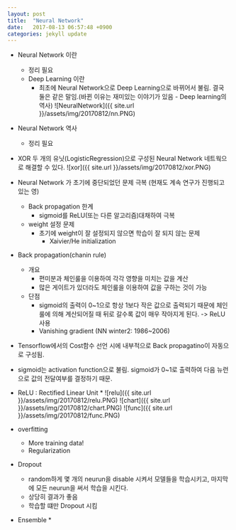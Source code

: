 ```yaml
---
layout: post
title:  "Neural Network"
date:   2017-08-13 06:57:48 +0900
categories: jekyll update
---
```


* Neural Network 이란
    * 정리 필요
    * Deep Learning 이란
        * 최초에 Neural Network으로 Deep Learning으로 바뀌어서 불림. 결국 둘은 같은 말임.(바뀐 이유는 재미있는 이야기가 있음 - Deep learning의 역사)
![NeuralNetwork]({{ site.url }}/assets/img/20170812/nn.PNG)

* Neural Network 역사
    * 정리 필요

* XOR
두 개의 유닛(LogisticRegression)으로 구성된 Neural Network 네트웍으로 해결할 수 있다.
![xor]({{ site.url }}/assets/img/20170812/xor.PNG)

* Neural Network 가 초기에 중단되었던 문제 극복 (현재도 계속 연구가 진행되고 있는 영)
    * Back propagation 한계
        * sigmoid를 ReLU(또는 다른 알고리즘)대채하여 극복
    * weight 설정 문제
        * 초기에 weight이 잘 설정되지 않으면 학습이 잘 되지 않는 문제
            * Xaivier/He initialization

* Back propagation(chanin rule)
    * 개요
        * 편미분과 체인룰을 이용하여 각각 영향을 미치는 값을 계산 
        * 많은 게이트가 있더라도 체인룰을 이용하여 값을 구하는 것이 가능
    * 단점
        * sigmoid의 출력이 0~1으로 항상 1보다 작은 값으로 출력되기 때문에 체인룰에 의해 계산되어질 때 뒤로 갈수록 값이 매우 작아지게 된다. -> ReLU 사용
        * Vanishing gradient (NN winter2: 1986~2006)


* Tensorflow에서의 Cost함수 선언 시에 내부적으로 Back propagatino이 자동으로 구성됨.

* sigmoid는 activation function으로 불림. sigmoid가 0~1로 출력하여 다음 뉴런으로 값의 전달여부를 결정하기 때문.

* ReLU : Rectified Linear Unit
    * 
![relu]({{ site.url }}/assets/img/20170812/relu.PNG)
![chart]({{ site.url }}/assets/img/20170812/chart.PNG)
![func]({{ site.url }}/assets/img/20170812/func.PNG)

* overfitting
    * More training data!
    * Regularization

* Dropout
    * random하게 몇 개의 neurun을 disable 시켜서 모델들을 학습시키고, 마지막에 모든 neurun을 써서 학습을 시킨다.
    * 상당히 결과가 좋음
    * 학습할 떄만 Dropout 시킴

* Ensemble
    * 